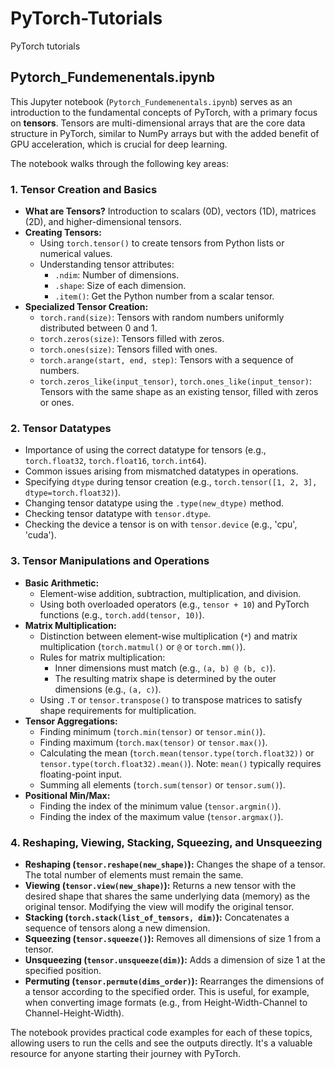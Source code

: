 # PyTorch-Tutorials
PyTorch tutorials 

## Pytorch_Fundemenentals.ipynb

This Jupyter notebook (`Pytorch_Fundemenentals.ipynb`) serves as an introduction to the fundamental concepts of PyTorch, with a primary focus on **tensors**. Tensors are multi-dimensional arrays that are the core data structure in PyTorch, similar to NumPy arrays but with the added benefit of GPU acceleration, which is crucial for deep learning.

The notebook walks through the following key areas:

### 1. Tensor Creation and Basics
- **What are Tensors?** Introduction to scalars (0D), vectors (1D), matrices (2D), and higher-dimensional tensors.
- **Creating Tensors:**
    - Using `torch.tensor()` to create tensors from Python lists or numerical values.
    - Understanding tensor attributes:
        - `.ndim`: Number of dimensions.
        - `.shape`: Size of each dimension.
        - `.item()`: Get the Python number from a scalar tensor.
- **Specialized Tensor Creation:**
    - `torch.rand(size)`: Tensors with random numbers uniformly distributed between 0 and 1.
    - `torch.zeros(size)`: Tensors filled with zeros.
    - `torch.ones(size)`: Tensors filled with ones.
    - `torch.arange(start, end, step)`: Tensors with a sequence of numbers.
    - `torch.zeros_like(input_tensor)`, `torch.ones_like(input_tensor)`: Tensors with the same shape as an existing tensor, filled with zeros or ones.

### 2. Tensor Datatypes
- Importance of using the correct datatype for tensors (e.g., `torch.float32`, `torch.float16`, `torch.int64`).
- Common issues arising from mismatched datatypes in operations.
- Specifying `dtype` during tensor creation (e.g., `torch.tensor([1, 2, 3], dtype=torch.float32)`).
- Changing tensor datatype using the `.type(new_dtype)` method.
- Checking tensor datatype with `tensor.dtype`.
- Checking the device a tensor is on with `tensor.device` (e.g., 'cpu', 'cuda').

### 3. Tensor Manipulations and Operations
- **Basic Arithmetic:**
    - Element-wise addition, subtraction, multiplication, and division.
    - Using both overloaded operators (e.g., `tensor + 10`) and PyTorch functions (e.g., `torch.add(tensor, 10)`).
- **Matrix Multiplication:**
    - Distinction between element-wise multiplication (`*`) and matrix multiplication (`torch.matmul()` or `@` or `torch.mm()`).
    - Rules for matrix multiplication:
        - Inner dimensions must match (e.g., `(a, b) @ (b, c)`).
        - The resulting matrix shape is determined by the outer dimensions (e.g., `(a, c)`).
    - Using `.T` or `tensor.transpose()` to transpose matrices to satisfy shape requirements for multiplication.
- **Tensor Aggregations:**
    - Finding minimum (`torch.min(tensor)` or `tensor.min()`).
    - Finding maximum (`torch.max(tensor)` or `tensor.max()`).
    - Calculating the mean (`torch.mean(tensor.type(torch.float32))` or `tensor.type(torch.float32).mean()`). Note: `mean()` typically requires floating-point input.
    - Summing all elements (`torch.sum(tensor)` or `tensor.sum()`).
- **Positional Min/Max:**
    - Finding the index of the minimum value (`tensor.argmin()`).
    - Finding the index of the maximum value (`tensor.argmax()`).

### 4. Reshaping, Viewing, Stacking, Squeezing, and Unsqueezing
- **Reshaping (`tensor.reshape(new_shape)`):** Changes the shape of a tensor. The total number of elements must remain the same.
- **Viewing (`tensor.view(new_shape)`):** Returns a new tensor with the desired shape that shares the same underlying data (memory) as the original tensor. Modifying the view will modify the original tensor.
- **Stacking (`torch.stack(list_of_tensors, dim)`):** Concatenates a sequence of tensors along a new dimension.
- **Squeezing (`tensor.squeeze()`):** Removes all dimensions of size 1 from a tensor.
- **Unsqueezing (`tensor.unsqueeze(dim)`):** Adds a dimension of size 1 at the specified position.
- **Permuting (`tensor.permute(dims_order)`):** Rearranges the dimensions of a tensor according to the specified order. This is useful, for example, when converting image formats (e.g., from Height-Width-Channel to Channel-Height-Width).

The notebook provides practical code examples for each of these topics, allowing users to run the cells and see the outputs directly. It's a valuable resource for anyone starting their journey with PyTorch.
